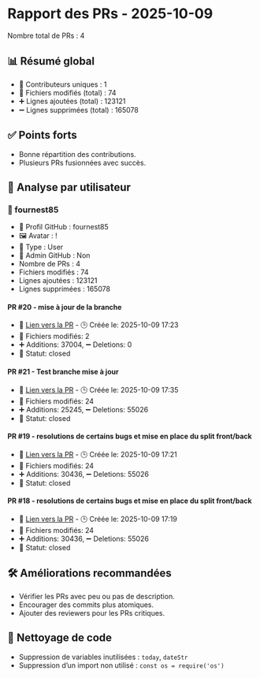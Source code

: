 # Rapport des PRs - 2025-10-09

Nombre total de PRs : 4

## 📊 Résumé global
- 👥 Contributeurs uniques : 1
- 📂 Fichiers modifiés (total) : 74
- ➕ Lignes ajoutées (total) : 123121
- ➖ Lignes supprimées (total) : 165078

## ✅ Points forts
- Bonne répartition des contributions.
- Plusieurs PRs fusionnées avec succès.

## 👥 Analyse par utilisateur
### 🔹 fournest85
- 👤 Profil GitHub : fournest85
- 🖼️ Avatar : !
- 🧬 Type : User
- 🔐 Admin GitHub : Non
- Nombre de PRs : 4
- Fichiers modifiés : 74
- Lignes ajoutées : 123121
- Lignes supprimées : 165078

#### PR #20 - mise à jour de la branche
- 🔗 [Lien vers la PR](https://github.com/Elodie-Gateau/Mini-Twitter-Symfony/pull/20)  - 🕒 Créée le: 2025-10-09 17:23 
- 📂 Fichiers modifiés: 2 
- ➕ Additions: 37004, ➖ Deletions: 0 
- 📌 Statut: closed 

#### PR #21 - Test branche mise à jour
- 🔗 [Lien vers la PR](undefined)  - 🕒 Créée le: 2025-10-09 17:35 
- 📂 Fichiers modifiés: 24 
- ➕ Additions: 25245, ➖ Deletions: 55026 
- 📌 Statut: closed 

#### PR #19 - resolutions de certains bugs et mise en place du split front/back
- 🔗 [Lien vers la PR](undefined)  - 🕒 Créée le: 2025-10-09 17:21 
- 📂 Fichiers modifiés: 24 
- ➕ Additions: 30436, ➖ Deletions: 55026 
- 📌 Statut: closed 

#### PR #18 - resolutions de certains bugs et mise en place du split front/back
- 🔗 [Lien vers la PR](undefined)  - 🕒 Créée le: 2025-10-09 17:19 
- 📂 Fichiers modifiés: 24 
- ➕ Additions: 30436, ➖ Deletions: 55026 
- 📌 Statut: closed 

## 🛠️ Améliorations recommandées
- Vérifier les PRs avec peu ou pas de description.
- Encourager des commits plus atomiques.
- Ajouter des reviewers pour les PRs critiques.
## 🧹 Nettoyage de code
- Suppression de variables inutilisées : `today`, `dateStr`
- Suppression d’un import non utilisé : `const os = require('os')`
